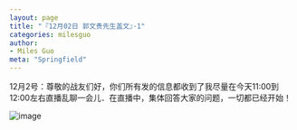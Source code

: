```yaml
---
layout: page
title: "『12月02日 郭文贵先生盖文』·1"
categories: milesguo
author:
- Miles Guo
meta: "Springfield"
---
```


12月2号：尊敬的战友们好，你们所有发的信息都收到了我尽量在今天11:00到12:00左右直播乱聊一会儿．在直播中，集体回答大家的问题，一切都已经开始！

![image](../../../../image/milesguo/2020_12_02_Miles_Guo_Getter_1_1.png)
